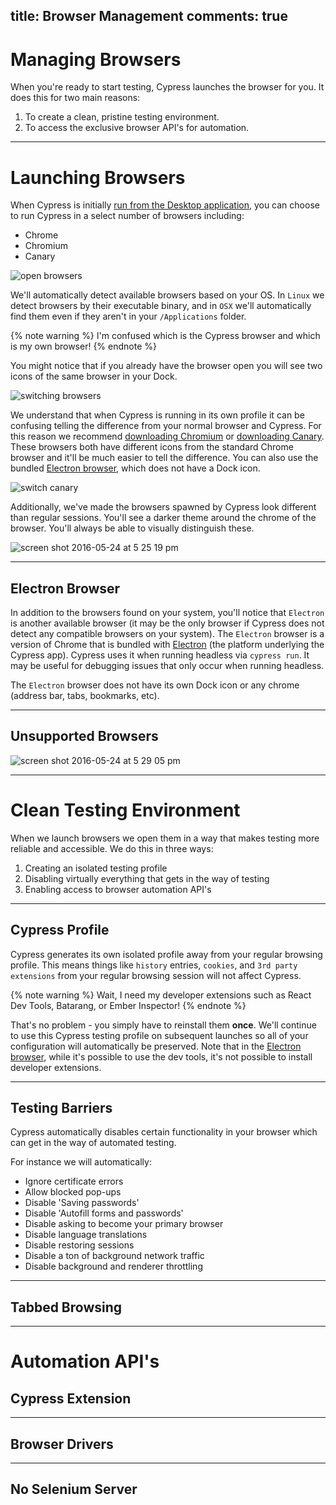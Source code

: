 title: Browser Management
comments: true
---

# Managing Browsers

When you're ready to start testing, Cypress launches the browser for you. It does this for two main reasons:

1. To create a clean, pristine testing environment.
2. To access the exclusive browser API's for automation.

***

# Launching Browsers

When Cypress is initially [run from the Desktop application](https://on.cypress.io/guides/installing-and-running#section-running-tests-from-the-gui), you can choose to run Cypress in a select number of browsers including:

- Chrome
- Chromium
- Canary

![open browsers](https://cloud.githubusercontent.com/assets/1268976/15519992/11fa3c36-21d2-11e6-9557-9b0f4139ac70.gif)

We'll automatically detect available browsers based on your OS. In `Linux` we detect browsers by their executable binary, and in `OSX` we'll automatically find them even if they aren't in your `/Applications` folder.

{% note warning  %}
I'm confused which is the Cypress browser and which is my own browser!
{% endnote %}

You might notice that if you already have the browser open you will see two icons of the same browser in your Dock.

![switching browsers](https://cloud.githubusercontent.com/assets/1268976/15520492/b812cfe6-21d4-11e6-8764-831f33bd0acf.gif)

We understand that when Cypress is running in its own profile it can be confusing telling the difference from your normal browser and Cypress. For this reason we recommend [downloading Chromium](https://download-chromium.appspot.com/) or [downloading Canary](https://www.google.com/chrome/browser/canary.html). These browsers both have different icons from the standard Chrome browser and it'll be much easier to tell the difference. You can also use the bundled [Electron browser](#section-electron-browser), which does not have a Dock icon.

![switch canary](https://cloud.githubusercontent.com/assets/1268976/15520491/b812bfe2-21d4-11e6-99ea-c77dae947b26.gif)

Additionally, we've made the browsers spawned by Cypress look different than regular sessions. You'll see a darker theme around the chrome of the browser. You'll always be able to visually distinguish these.

![screen shot 2016-05-24 at 5 25 19 pm](https://cloud.githubusercontent.com/assets/1268976/15520464/936b3976-21d4-11e6-8aca-33d05f2c2a8b.png)

***

## Electron Browser

In addition to the browsers found on your system, you'll notice that `Electron` is another available browser (it may be the only browser if Cypress does not detect any compatible browsers on your system). The `Electron` browser is a version of Chrome that is bundled with [Electron](https://electron.atom.io/) (the platform underlying the Cypress app). Cypress uses it when running headless via `cypress run`. It may be useful for debugging issues that only occur when running headless.

The `Electron` browser does not have its own Dock icon or any chrome (address bar, tabs, bookmarks, etc).

***

## Unsupported Browsers

![screen shot 2016-05-24 at 5 29 05 pm](https://cloud.githubusercontent.com/assets/1268976/15520572/12b158a0-21d5-11e6-92e0-2e75e42fa517.png)

***

# Clean Testing Environment

When we launch browsers we open them in a way that makes testing more reliable and accessible. We do this in three ways:

1. Creating an isolated testing profile
2. Disabling virtually everything that gets in the way of testing
3. Enabling access to browser automation API's

***

## Cypress Profile

Cypress generates its own isolated profile away from your regular browsing profile. This means things like `history` entries, `cookies`, and `3rd party extensions` from your regular browsing session will not affect Cypress.

{% note warning  %}
Wait, I need my developer extensions such as React Dev Tools, Batarang, or Ember Inspector!
{% endnote %}

That's no problem - you simply have to reinstall them **once**. We'll continue to use this Cypress testing profile on subsequent launches so all of your configuration will automatically be preserved. Note that in the [Electron browser](#section-electron-browser), while it's possible to use the dev tools, it's not possible to install developer extensions.

***

## Testing Barriers

Cypress automatically disables certain functionality in your browser which can get in the way of automated testing.

For instance we will automatically:

- Ignore certificate errors
- Allow blocked pop-ups
- Disable 'Saving passwords'
- Disable 'Autofill forms and passwords'
- Disable asking to become your primary browser
- Disable language translations
- Disable restoring sessions
- Disable a ton of background network traffic
- Disable background and renderer throttling

***

## Tabbed Browsing

***

# Automation API's

## Cypress Extension
<talk about not using the debugger protocol>

***

## Browser Drivers

***

## No Selenium Server
